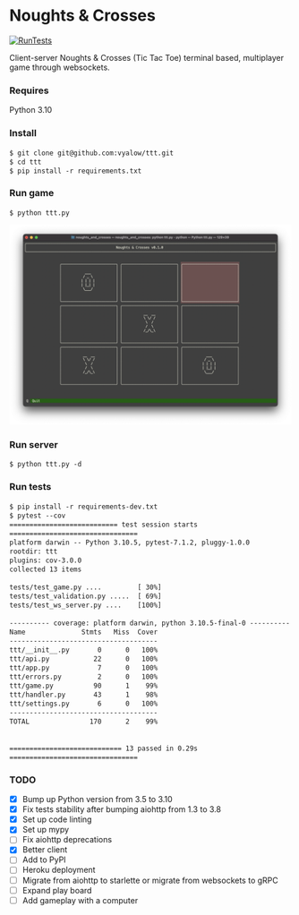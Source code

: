 # Noughts & Crosses

[![RunTests](https://github.com/vyalovvldmr/ttt/actions/workflows/run_tests.yml/badge.svg)](https://github.com/vyalovvldmr/ttt/actions/workflows/run_tests.yml)

Client-server Noughts & Crosses (Tic Tac Toe) terminal based, multiplayer game through websockets.

### Requires

Python 3.10

### Install

```
$ git clone git@github.com:vyalow/ttt.git
$ cd ttt
$ pip install -r requirements.txt
```

### Run game

```
$ python ttt.py
```

![TUI screenshot](screen.png)

### Run server

```
$ python ttt.py -d
```

### Run tests

```
$ pip install -r requirements-dev.txt
$ pytest --cov
=========================== test session starts ================================
platform darwin -- Python 3.10.5, pytest-7.1.2, pluggy-1.0.0
rootdir: ttt
plugins: cov-3.0.0
collected 13 items                    

tests/test_game.py ....         [ 30%]
tests/test_validation.py .....  [ 69%]
tests/test_ws_server.py ....    [100%]

---------- coverage: platform darwin, python 3.10.5-final-0 ----------
Name              Stmts   Miss  Cover
-------------------------------------
ttt/__init__.py       0      0   100%
ttt/api.py           22      0   100%
ttt/app.py            7      0   100%
ttt/errors.py         2      0   100%
ttt/game.py          90      1    99%
ttt/handler.py       43      1    98%
ttt/settings.py       6      0   100%
-------------------------------------
TOTAL               170      2    99%


============================ 13 passed in 0.29s ================================
```

### TODO

- [x] Bump up Python version from 3.5 to 3.10
- [x] Fix tests stability after bumping aiohttp from 1.3 to 3.8
- [x] Set up code linting
- [x] Set up mypy
- [ ] Fix aiohttp deprecations
- [x] Better client
- [ ] Add to PyPI
- [ ] Heroku deployment
- [ ] Migrate from aiohttp to starlette or migrate from websockets to gRPC
- [ ] Expand play board
- [ ] Add gameplay with a computer
